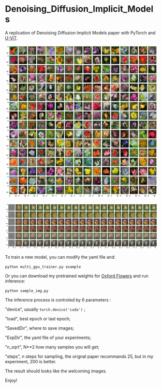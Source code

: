 # Denoising_Diffusion_Implicit_Models
A replication of Denoising Diffusion Implicit Models paper with PyTorch and [U-ViT](https://arxiv.org/pdf/2209.12152.pdf).

![img](https://github.com/EBGU/Denoising_Diffusion_Implicit_Models/blob/main/Saved_Models/samples_flower.png)

![img](https://github.com/EBGU/Denoising_Diffusion_Implicit_Models/blob/main/Saved_Models/denoise_sequence_flower.png)

To train a new model, you can modify the yaml file and:

` python multi_gpu_trainer.py example `

Or you can download my pretrained weights for [Oxford Flowers](https://www.robots.ox.ac.uk/~vgg/data/flowers/) and run inference:

` python sample_img.py `

The inference process is controled by 6 parameters :

"device", usually `torch.device('cuda')` ;

"load", best epoch or last epoch;

"SavedDir", where to save images;

"ExpDir", the yaml file of your experiments;

"n_sqrt", N**2 how many samples you will get;

"steps", n steps for sampling, the orignal paper recommands 25, but in my experiment, 200 is better.

The result should looks like the welcoming images.

Enjoy!

